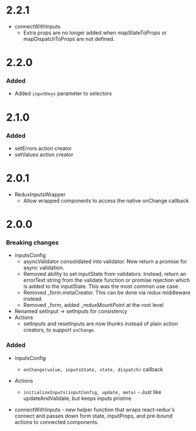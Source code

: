 # 2.2.1
- connectWithInputs
    - Extra props are no longer added when mapStateToProps or mapDispatchToProps are not defined.

# 2.2.0
### Added
- Added `inputKeys` parameter to selectors

# 2.1.0
### Added
- setErrors action creator
- setValues action creator

# 2.0.1
- ReduxInputsWrapper
    - Allow wrapped components to access the native onChange callback

# 2.0.0
### Breaking changes
- inputsConfig
    - asyncValidator consolidated into validator. Now return a promise for async validation.
    - Removed ability to set inputState from validators. Instead, return an errorText string from the validate
        function or promise rejection which is added to the inputState. This was the most common use case.
    - Removed _form.metaCreator. This can be done via redux middleware instead.
    - Removed _form, added _reduxMountPoint at the root level
- Renamed setInput -> setInputs for consistency
- Actions
    - setInputs and resetInputs are now thunks instead of plain action creators, to support `onChange`.


### Added
- inputsConfig
    - `onChange(value, inputsState, state, dispatch)` callback

- Actions
    - `initializeInputs(inputConfig, update, meta)` - Just like updateAndValidate, but keeps inputs pristine

- connectWithInputs - new helper function that wraps react-redux's connect and passes down form state, inputProps,
    and pre-bound actions to connected components.

